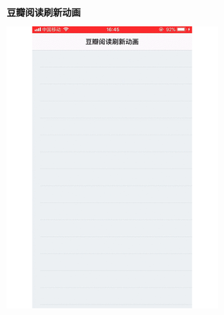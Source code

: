 ## 豆瓣阅读刷新动画
![gif](https://github.com/Andy1994/DoubanReadDropDownRefreshAnimation/blob/master/gif.gif)
